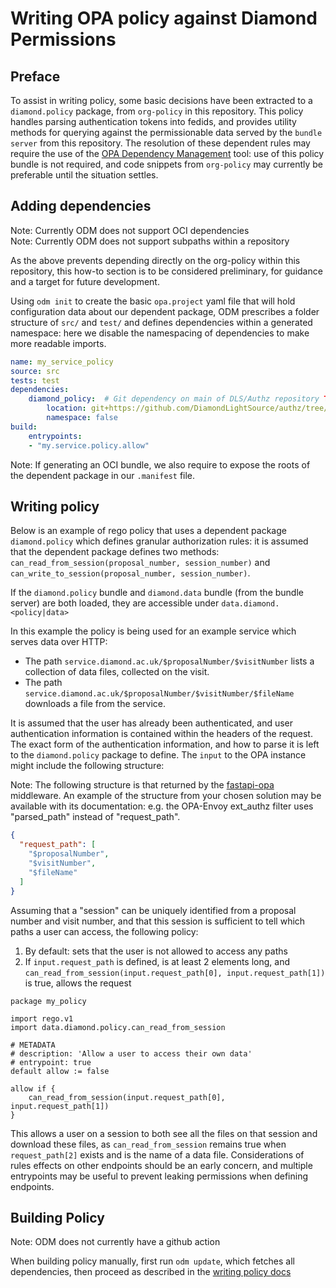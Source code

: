 # Writing OPA policy against Diamond Permissions

## Preface

To assist in writing policy, some basic decisions have been extracted to a `diamond.policy` package, from `org-policy` in this repository. This policy handles parsing authentication tokens into fedids, and provides utility methods for querying against the permissionable data served by the `bundle server` from this repository. The resolution of these dependent rules may require the use of the [OPA Dependency Management](https://github.com/johanfylling/opa-dependency-manager/) tool: use of this policy bundle is not required, and code snippets from `org-policy` may currently be preferable until the situation settles.

## Adding dependencies

Note: Currently ODM does not support OCI dependencies  
Note: Currently ODM does not support subpaths within a repository

As the above prevents depending directly on the org-policy within this repository, this how-to section is to be considered preliminary, for guidance and a target for future development.

Using `odm init` to create the basic `opa.project` yaml file that will hold configuration data about our dependent package, ODM prescribes a folder structure of `src/` and `test/` and defines dependencies within a generated namespace: here we disable the namespacing of dependencies to make more readable imports.

```yaml
name: my_service_policy
source: src
tests: test
dependencies:
    diamond_policy:  # Git dependency on main of DLS/Authz repository TODO: Make OCI dependency
        location: git+https://github.com/DiamondLightSource/authz/tree/main/org-policy
        namespace: false
build:
    entrypoints:
    - "my.service.policy.allow"
```

Note: If generating an OCI bundle, we also require to expose the roots of the dependent package in our `.manifest` file.

## Writing policy

Below is an example of rego policy that uses a dependent package `diamond.policy` which defines granular authorization rules: it is assumed that the dependent package defines two methods: `can_read_from_session(proposal_number, session_number)` and `can_write_to_session(proposal_number, session_number)`. 

If the `diamond.policy` bundle and `diamond.data` bundle (from the bundle server) are both loaded, they are accessible under `data.diamond.<policy|data>`

In this example the policy is being used for an example service which serves data over HTTP:

- The path `service.diamond.ac.uk/$proposalNumber/$visitNumber` lists a collection of data files, collected on the visit.  
- The path `service.diamond.ac.uk/$proposalNumber/$visitNumber/$fileName` downloads a file from the service.

It is assumed that the user has already been authenticated, and user authentication information is contained within the headers of the request. The exact form of the authentication information, and how to parse it is left to the `diamond.policy` package to define. The `input` to the OPA instance might include the following structure:

Note: The following structure is that returned by the [fastapi-opa](https://pypi.org/project/fastapi-opa/) middleware. An example of the structure from your chosen solution may be available with its documentation: e.g. the OPA-Envoy ext_authz filter uses "parsed_path" instead of "request_path".

```json
{
  "request_path": [
    "$proposalNumber",
    "$visitNumber",
    "$fileName"
  ]
}
```

Assuming that a "session" can be uniquely identified from a proposal number and visit number, and that this session is sufficient to tell which paths a user can access, the following policy:

1. By default: sets that the user is not allowed to access any paths
2. If `input.request_path` is defined, is at least 2 elements long, and `can_read_from_session(input.request_path[0], input.request_path[1])` is true, allows the request

```rego
package my_policy

import rego.v1
import data.diamond.policy.can_read_from_session

# METADATA
# description: 'Allow a user to access their own data'
# entrypoint: true
default allow := false

allow if {
	can_read_from_session(input.request_path[0], input.request_path[1])
}
```

This allows a user on a session to both see all the files on that session and download these files, as `can_read_from_session` remains true when `request_path[2]` exists and is the name of a data file. Considerations of rules effects on other endpoints should be an early concern, and multiple entrypoints may be useful to prevent leaking permissions when defining endpoints.

## Building Policy

Note: ODM does not currently have a github action

When building policy manually, first run `odm update`, which fetches all dependencies, then proceed as described in the [writing policy docs](write-opa-policy.md)


